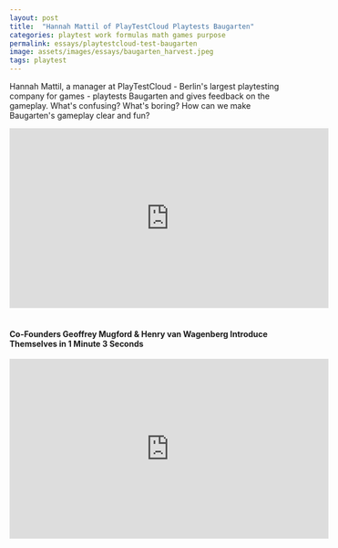 ```yaml
---
layout: post
title:  "Hannah Mattil of PlayTestCloud Playtests Baugarten"
categories: playtest work formulas math games purpose 
permalink: essays/playtestcloud-test-baugarten
image: assets/images/essays/baugarten_harvest.jpeg
tags: playtest
---
```


Hannah Mattil, a manager at PlayTestCloud - Berlin's largest playtesting company for games - playtests Baugarten and gives feedback on the gameplay. What's confusing? What's boring? How can we make Baugarten's gameplay clear and fun?
<iframe width="560" height="315" src="https://www.youtube.com/embed/X5riJDo2WQ4" title="YouTube video player" frameborder="0" allow="accelerometer; autoplay; clipboard-write; encrypted-media; gyroscope; picture-in-picture" allowfullscreen></iframe>
<br>
<br>
<div id="one_minute">
  <h4>Co-Founders Geoffrey Mugford & Henry van Wagenberg Introduce Themselves in 1 Minute 3 Seconds</h4>
</div>
<iframe width="560" height="315" src="https://www.youtube.com/embed/Wz7qEh_CZ_k" title="YouTube video player" frameborder="0" allow="accelerometer; autoplay; clipboard-write; encrypted-media; gyroscope; picture-in-picture" allowfullscreen></iframe>

